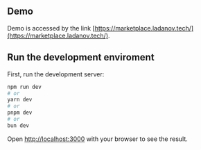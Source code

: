 ## Demo

Demo is accessed by the link [https://marketplace.ladanov.tech/](https://marketplace.ladanov.tech/).

## Run the development enviroment

First, run the development server:

```bash
npm run dev
# or
yarn dev
# or
pnpm dev
# or
bun dev
```

Open [http://localhost:3000](http://localhost:3000) with your browser to see the result.
